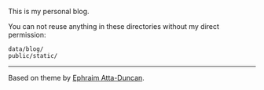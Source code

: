 This is my personal blog. 

You can not reuse anything in these directories without my direct permission:

```
data/blog/   
public/static/
```

----

Based on theme by [Ephraim Atta-Duncan](https://github.com/dephraiim/astrosaurus.me).
